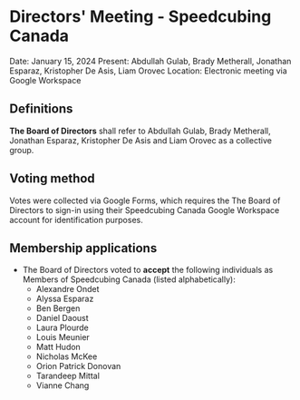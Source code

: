 <style type="text/css">
  a[href]:after { content : "" }
</style>

# Directors' Meeting - Speedcubing Canada

Date: January 15, 2024
Present: Abdullah Gulab, Brady Metherall, Jonathan Esparaz, Kristopher De Asis, Liam Orovec
Location: Electronic meeting via Google Workspace

## Definitions

**The Board of Directors** shall refer to Abdullah Gulab, Brady Metherall, Jonathan Esparaz, Kristopher De Asis and Liam Orovec as a collective group.

## Voting method

Votes were collected via Google Forms, which requires the The Board of Directors to sign-in using their Speedcubing Canada Google Workspace account for identification purposes.

## Membership applications

- The Board of Directors voted to **accept** the following individuals as Members of Speedcubing Canada (listed alphabetically):
  - Alexandre Ondet
  - Alyssa Esparaz
  - Ben Bergen
  - Daniel Daoust
  - Laura Plourde
  - Louis Meunier
  - Matt Hudon
  - Nicholas McKee
  - Orion Patrick Donovan
  - Tarandeep Mittal
  - Vianne Chang
